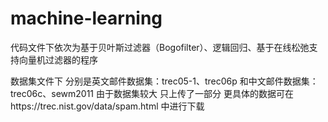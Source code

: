 # machine-learning
代码文件下依次为基于贝叶斯过滤器（Bogofilter）、逻辑回归、基于在线松弛支持向量机过滤器的程序

数据集文件下 分别是英文邮件数据集：trec05-1、trec06p 和中文邮件数据集：trec06c、sewm2011
由于数据集较大 只上传了一部分 更具体的数据可在https://trec.nist.gov/data/spam.html 中进行下载
